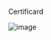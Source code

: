Certificard

![image](https://user-images.githubusercontent.com/71272198/113631905-8ba74280-9640-11eb-8369-deec53fea2f7.png)
